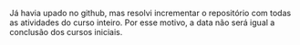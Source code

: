 Já havia upado no github, mas resolvi incrementar o repositório com todas as atividades do curso inteiro. Por esse motivo, a data não será igual a conclusão dos cursos iniciais.